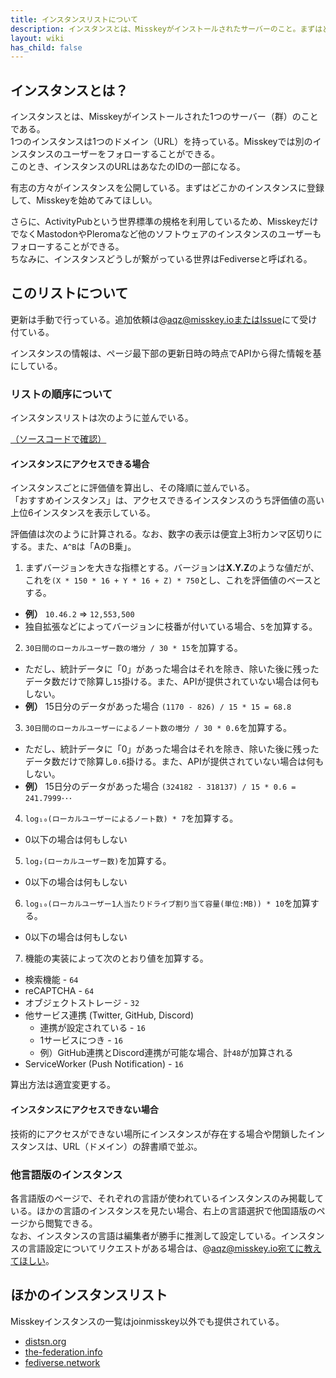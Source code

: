 ```yaml
---
title: インスタンスリストについて
description: インスタンスとは、Misskeyがインストールされたサーバーのこと。まずはどこかのインスタンスに登録して、Misskeyを始めてみてほしい。
layout: wiki
has_child: false
---
```

## インスタンスとは？
インスタンスとは、Misskeyがインストールされた1つのサーバー（群）のことである。  
1つのインスタンスは1つのドメイン（URL）を持っている。Misskeyでは別のインスタンスのユーザーをフォローすることができる。  
このとき、インスタンスのURLはあなたのIDの一部になる。

有志の方々がインスタンスを公開している。まずはどこかのインスタンスに登録して、Misskeyを始めてみてほしい。

さらに、ActivityPubという世界標準の規格を利用しているため、MisskeyだけでなくMastodonやPleromaなど他のソフトウェアのインスタンスのユーザーもフォローすることができる。  
ちなみに、インスタンスどうしが繋がっている世界はFediverseと呼ばれる。

## このリストについて
更新は手動で行っている。追加依頼は@aqz@misskey.ioまたは[Issue](https://github.com/joinmisskey/joinmisskey.github.io/issues/new)にて受け付ている。

インスタンスの情報は、ページ最下部の更新日時の時点でAPIから得た情報を基にしている。

### リストの順序について
インスタンスリストは次のように並んでいる。

[（ソースコードで確認）](https://github.com/joinmisskey/joinmisskey.github.io/blob/src/scripts/builder/registerer/base.js#L108)

#### インスタンスにアクセスできる場合
インスタンスごとに評価値を算出し、その降順に並んでいる。  
「おすすめインスタンス」は、アクセスできるインスタンスのうち評価値の高い上位6インスタンスを表示している。

評価値は次のように計算される。なお、数字の表示は便宜上3桁カンマ区切りにする。また、`A^B`は「AのB乗」。

1. まずバージョンを大きな指標とする。バージョンは**X.Y.Z**のような値だが、これを`(X * 150 * 16 + Y * 16 + Z) * 750`とし、これを評価値のベースとする。
  * **例）** `10.46.2` => `12,553,500`
  * 独自拡張などによってバージョンに枝番が付いている場合、`5`を加算する。
2. `30日間のローカルユーザー数の増分 / 30 * 15`を加算する。
  * ただし、統計データに「0」があった場合はそれを除き、除いた後に残ったデータ数だけで除算し`15`掛ける。また、APIが提供されていない場合は何もしない。
  * **例）** 15日分のデータがあった場合 `(1170 - 826) / 15 * 15 = 68.8`
3. `30日間のローカルユーザーによるノート数の増分 / 30 * 0.6`を加算する。
  * ただし、統計データに「0」があった場合はそれを除き、除いた後に残ったデータ数だけで除算し`0.6`掛ける。また、APIが提供されていない場合は何もしない。
  * **例）** 15日分のデータがあった場合 `(324182 - 318137) / 15 * 0.6 = 241.7999･･･`
4. `log₁₀(ローカルユーザーによるノート数) * 7`を加算する。
  * 0以下の場合は何もしない
5. `log₂(ローカルユーザー数)`を加算する。
  * 0以下の場合は何もしない
6. `log₁₀(ローカルユーザー1人当たりドライブ割り当て容量(単位:MB)) * 10`を加算する。
  * 0以下の場合は何もしない
7. 機能の実装によって次のとおり値を加算する。
  * 検索機能 - `64`
  * reCAPTCHA - `64`
  * オブジェクトストレージ - `32`
  * 他サービス連携 (Twitter, GitHub, Discord)
      * 連携が設定されている - `16`
      * 1サービスにつき - `16`
      * 例）GitHub連携とDiscord連携が可能な場合、計`48`が加算される
  * ServiceWorker (Push Notification) - `16`

算出方法は適宜変更する。

#### インスタンスにアクセスできない場合
技術的にアクセスができない場所にインスタンスが存在する場合や閉鎖したインスタンスは、URL（ドメイン）の辞書順で並ぶ。

### 他言語版のインスタンス
各言語版のページで、それぞれの言語が使われているインスタンスのみ掲載している。ほかの言語のインスタンスを見たい場合、右上の言語選択で他国語版のページから閲覧できる。  
なお、インスタンスの言語は編集者が勝手に推測して設定している。インスタンスの言語設定についてリクエストがある場合は、@aqz@misskey.io宛てに教えてほしい。

## ほかのインスタンスリスト
Misskeyインスタンスの一覧はjoinmisskey以外でも提供されている。

- [distsn.org](https://distsn.org/misskey-instances.html)
- [the-federation.info](https://the-federation.info/misskey)
- [fediverse.network](https://fediverse.network/misskey)
